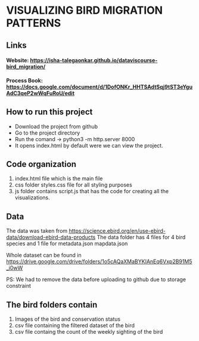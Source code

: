 # VISUALIZING BIRD MIGRATION PATTERNS

## Links

#### Website: https://isha-talegaonkar.github.io/dataviscourse-bird_migration/

#### Process Book: https://docs.google.com/document/d/1DofONKr_HHTSAdtSqj9tST3eYguAdC3qeP2wWqFuRoU/edit

## How to run this project

* Download the project from github
* Go to the project directory
* Run the comand -> python3 -m http.server 8000
* It opens index.html by default were we can view the project.

## Code organization

1. index.html file which is the main file
2. css folder styles.css file for all styling purposes
3. js folder contains script.js that has the code for creating all the visualizations.

## Data

The data was taken from https://science.ebird.org/en/use-ebird-data/download-ebird-data-products
The data folder has 4 files for 4 bird species and 1 file for metadata.json mapdata.json

Whole dataset can be found in https://drive.google.com/drive/folders/1o5cAQaXMaBYKIAnEq6Vxp2B91M5_i0wW

PS: We had to remove the data before uploading to github due to storage constraint

## The bird folders contain

1. Images of the bird and conservation status
2. csv file containing the filtered dataset of the bird
3. csv file containg the count of the weekly sighting of the bird
